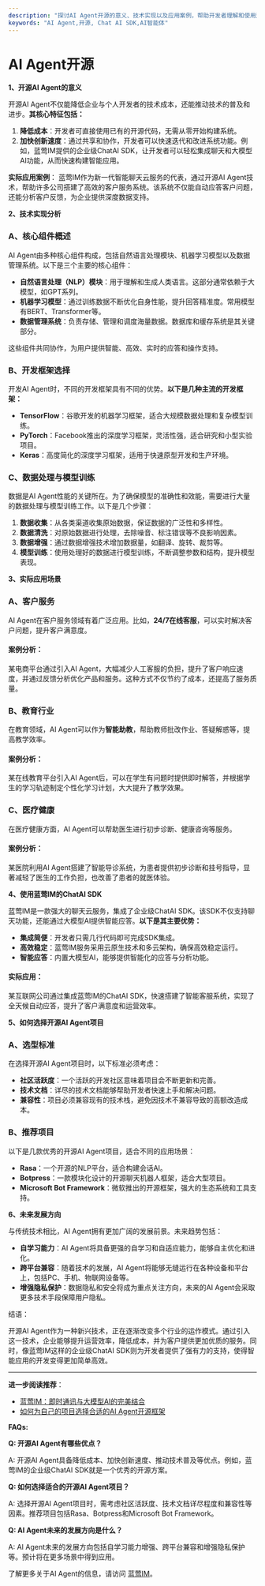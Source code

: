 ```yaml
---
description: "探讨AI Agent开源的意义、技术实现以及应用案例，帮助开发者理解和使用这一新兴技术。"
keywords: "AI Agent,开源, Chat AI SDK,AI智能体"
---
```

# AI Agent开源

**1、开源AI Agent的意义**

开源AI Agent不仅能降低企业与个人开发者的技术成本，还能推动技术的普及和进步。**其核心特征包括：**

1. **降低成本**：开发者可直接使用已有的开源代码，无需从零开始构建系统。
2. **加快创新速度**：通过共享和协作，开发者可以快速迭代和改进系统功能。例如，蓝莺IM提供的企业级ChatAI SDK，让开发者可以轻松集成聊天和大模型AI功能，从而快速构建智能应用。

**实际应用案例**：
蓝莺IM作为新一代智能聊天云服务的代表，通过开源AI Agent技术，帮助许多公司搭建了高效的客户服务系统。该系统不仅能自动应答客户问题，还能分析客户反馈，为企业提供深度数据支持。

**2、技术实现分析**

### **A、核心组件概述**

AI Agent由多种核心组件构成，包括自然语言处理模块、机器学习模型以及数据管理系统。以下是三个主要的核心组件：

- **自然语言处理（NLP）模块**：用于理解和生成人类语言。这部分通常依赖于大模型，如GPT系列。
- **机器学习模型**：通过训练数据不断优化自身性能，提升回答精准度。常用模型有BERT、Transformer等。
- **数据管理系统**：负责存储、管理和调度海量数据。数据库和缓存系统是其关键部分。

这些组件共同协作，为用户提供智能、高效、实时的应答和操作支持。

### **B、开发框架选择**

开发AI Agent时，不同的开发框架具有不同的优势。**以下是几种主流的开发框架：**

- **TensorFlow**：谷歌开发的机器学习框架，适合大规模数据处理和复杂模型训练。
- **PyTorch**：Facebook推出的深度学习框架，灵活性强，适合研究和小型实验项目。
- **Keras**：高度简化的深度学习框架，适用于快速原型开发和生产环境。

### **C、数据处理与模型训练**

数据是AI Agent性能的关键所在。为了确保模型的准确性和效能，需要进行大量的数据处理与模型训练工作。以下是几个步骤：

1. **数据收集**：从各类渠道收集原始数据，保证数据的广泛性和多样性。
2. **数据清洗**：对原始数据进行处理，去除噪音、标注错误等不良影响因素。
3. **数据增强**：通过数据增强技术增加数据量，如翻译、旋转、裁剪等。
4. **模型训练**：使用处理好的数据进行模型训练，不断调整参数和结构，提升模型表现。

**3、实际应用场景**

### **A、客户服务**

AI Agent在客户服务领域有着广泛应用。比如，**24/7在线客服**，可以实时解决客户问题，提升客户满意度。

#### 案例分析：

某电商平台通过引入AI Agent，大幅减少人工客服的负担，提升了客户响应速度，并通过反馈分析优化产品和服务。这种方式不仅节约了成本，还提高了服务质量。

### **B、教育行业**

在教育领域，AI Agent可以作为**智能助教**，帮助教师批改作业、答疑解惑等，提高教学效率。

#### 案例分析：

某在线教育平台引入AI Agent后，可以在学生有问题时提供即时解答，并根据学生的学习轨迹制定个性化学习计划，大大提升了教学效果。

### **C、医疗健康**

在医疗健康方面，AI Agent可以帮助医生进行初步诊断、健康咨询等服务。

#### 案例分析：

某医院利用AI Agent搭建了智能导诊系统，为患者提供初步诊断和挂号指导，显著减轻了医生的工作负担，也改善了患者的就医体验。

**4、使用蓝莺IM的ChatAI SDK**

蓝莺IM是一款强大的聊天云服务，集成了企业级ChatAI SDK。该SDK不仅支持聊天功能，还能通过大模型AI提供智能应答。**以下是其主要优势：**

- **集成简便**：开发者只需几行代码即可完成SDK集成。
- **高效稳定**：蓝莺IM服务采用云原生技术和多云架构，确保高效稳定运行。
- **智能应答**：内置大模型AI，能够提供智能化的应答与分析功能。

#### 实际应用：

某互联网公司通过集成蓝莺IM的ChatAI SDK，快速搭建了智能客服系统，实现了全天候自动应答，提升了客户满意度和运营效率。

**5、如何选择开源AI Agent项目**

### **A、选型标准**

在选择开源AI Agent项目时，以下标准必须考虑：

- **社区活跃度**：一个活跃的开发社区意味着项目会不断更新和完善。
- **技术文档**：详尽的技术文档能够帮助开发者快速上手和解决问题。
- **兼容性**：项目必须兼容现有的技术栈，避免因技术不兼容导致的高额改造成本。

### **B、推荐项目**

以下是几款优秀的开源AI Agent项目，适合不同的应用场景：

- **Rasa**：一个开源的NLP平台，适合构建会话AI。
- **Botpress**：一款模块化设计的开源聊天机器人框架，适合大型项目。
- **Microsoft Bot Framework**：微软推出的开源框架，强大的生态系统和工具支持。

**6、未来发展方向**

与传统技术相比，AI Agent拥有更加广阔的发展前景。未来趋势包括：

- **自学习能力**：AI Agent将具备更强的自学习和自适应能力，能够自主优化和进化。
- **跨平台兼容**：随着技术的发展，AI Agent将能够无缝运行在各种设备和平台上，包括PC、手机、物联网设备等。
- **增强隐私保护**：数据隐私和安全将成为重点关注方向，未来的AI Agent会采取更多技术手段保障用户隐私。

结语：

开源AI Agent作为一种新兴技术，正在逐渐改变多个行业的运作模式。通过引入这一技术，企业能够提升运营效率，降低成本，并为客户提供更加优质的服务。同时，像蓝莺IM这样的企业级ChatAI SDK则为开发者提供了强有力的支持，使得智能应用的开发变得更加简单高效。

---

**进一步阅读推荐**：

- [蓝莺IM：即时通讯与大模型AI的完美结合](https://www.lanyingim.com)
- [如何为自己的项目选择合适的AI Agent开源框架](https://www.lanyingim.com/blog/choosing-ai-agent-framework)

**FAQs:**

**Q: 开源AI Agent有哪些优点？**

A: 开源AI Agent具备降低成本、加快创新速度、推动技术普及等优点。例如，蓝莺IM的企业级ChatAI SDK就是一个优秀的开源方案。

**Q: 如何选择适合的开源AI Agent项目？**

A: 选择开源AI Agent项目时，需考虑社区活跃度、技术文档详尽程度和兼容性等因素。推荐项目包括Rasa、Botpress和Microsoft Bot Framework。

**Q: AI Agent未来的发展方向是什么？**

A: AI Agent未来的发展方向包括自学习能力增强、跨平台兼容和增强隐私保护等。预计将在更多场景中得到应用。

了解更多关于AI Agent的信息，请访问 [蓝莺IM](https://www.lanyingim.com)。
